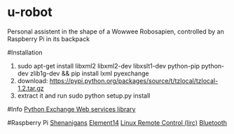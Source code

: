 # u-robot
Personal assistent in the shape of a Wowwee Robosapien, controlled by an Raspberry Pi in its backpack

#Installation
1. sudo apt-get install libxml2 libxml2-dev libxslt1-dev python-pip python-dev zlib1g-dev && pip install lxml pyexchange
2. download: https://pypi.python.org/packages/source/t/tzlocal/tzlocal-1.2.tar.gz
3. extract it and run sudo python setup.py install

#Info
[Python Exchange Web services library](https://pyexchange.readthedocs.org/en/latest/)

#Raspberry Pi
[Shenanigans](http://www.bookofthefuture.co.uk/2013/11/roboraspbian-part-6-software-shenanigans/)
[Element14](https://www.element14.com/community/community/raspberry-pi/blog/2014/01/10/raspberry-robosapian?CMP=SOM-RASPI-ROBOSAPIAN)
[Linux Remote Control (lirc)](http://oldgreygeektest.blogspot.be/2013/12/raspberry-pi-and-robotsapien-and-lirc.html)
[Bluetooth](https://makehackvoid.com/projects/robosapien-w-bluetooth-remote/)

